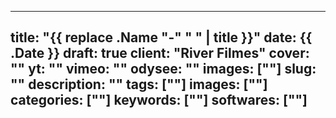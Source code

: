 
---
title: "{{ replace .Name "-" " " | title }}"
date: {{ .Date }}
draft: true
client: "River Filmes"
cover: ""
yt: ""
vimeo: ""
odysee: ""
images: [""]
slug: ""
description: ""
tags: [""]
images: [""]
categories: [""]
keywords: [""]
softwares: [""]
---


